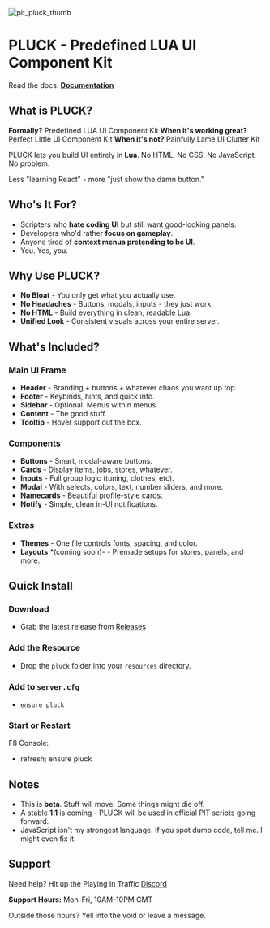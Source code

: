 ![pit_pluck_thumb](https://github.com/user-attachments/assets/6ae74c86-3294-493c-a5c0-98dd2c31df0c)

# PLUCK - Predefined LUA UI Component Kit

Read the docs: **[Documentation](https://playingintraffic.site/docs/pluck)**

## What is PLUCK?

**Formally?** Predefined LUA UI Component Kit
**When it's working great?** Perfect Little UI Component Kit
**When it's not?** Painfully Lame UI Clutter Kit

PLUCK lets you build UI entirely in **Lua**.
No HTML. No CSS. No JavaScript. No problem.

Less "learning React" - more "just show the damn button."

## Who's It For?

- Scripters who **hate coding UI** but still want good-looking panels.
- Developers who'd rather **focus on gameplay**.
- Anyone tired of **context menus pretending to be UI**.
- You. Yes, you.

## Why Use PLUCK?

- **No Bloat** - You only get what you actually use.
- **No Headaches** - Buttons, modals, inputs - they just work.
- **No HTML** - Build everything in clean, readable Lua.
- **Unified Look** - Consistent visuals across your entire server.

## What's Included?

### Main UI Frame

- **Header** - Branding + buttons + whatever chaos you want up top.
- **Footer** - Keybinds, hints, and quick info.
- **Sidebar** - Optional. Menus within menus.
- **Content** - The good stuff.
- **Tooltip** - Hover support out the box.

### Components

- **Buttons** - Smart, modal-aware buttons.
- **Cards** - Display items, jobs, stores, whatever.
- **Inputs** - Full group logic (tuning, clothes, etc).
- **Modal** - With selects, colors, text, number sliders, and more.
- **Namecards** - Beautiful profile-style cards.
- **Notify** - Simple, clean in-UI notifications.

### Extras

- **Themes** - One file controls fonts, spacing, and color.
- **Layouts** *(coming soon)- - Premade setups for stores, panels, and more.

## Quick Install

### Download

- Grab the latest release from [Releases](https://github.com/playingintraffic/pluck/releases/)

### Add the Resource

- Drop the `pluck` folder into your `resources` directory.

### Add to `server.cfg`

- `ensure pluck`

### Start or Restart

F8 Console:
- refresh; ensure pluck

## Notes

- This is **beta**. Stuff will move. Some things might die off.
- A stable **1.1** is coming - PLUCK will be used in official PIT scripts going forward.
- JavaScript isn't my strongest language. If you spot dumb code, tell me. I might even fix it.

## Support

Need help? Hit up the Playing In Traffic [Discord](https://discord.gg/MUckUyS5Kq)

**Support Hours:**
Mon-Fri, 10AM-10PM GMT

Outside those hours?
Yell into the void or leave a message.
